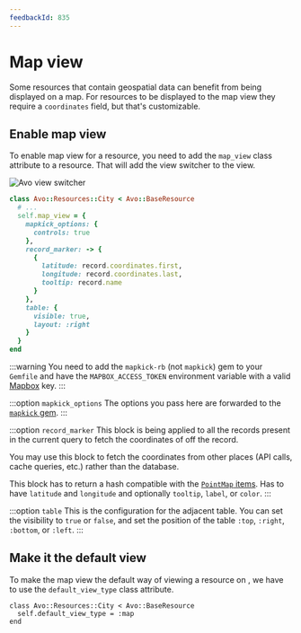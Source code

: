 ```yaml
---
feedbackId: 835
---
```


# Map view

Some resources that contain geospatial data can benefit from being displayed on a map. For
resources to be displayed to the map view they require a `coordinates` field, but that's customizable.

## Enable map view

To enable map view for a resource, you need to add the `map_view` class attribute to a resource. That will add the view switcher to the <Index /> view.

<img :src="('/assets/img/map-view.png')" alt="Avo view switcher" class="border mb-4" />

```ruby
class Avo::Resources::City < Avo::BaseResource
  # ...
  self.map_view = {
    mapkick_options: {
      controls: true
    },
    record_marker: -> {
      {
        latitude: record.coordinates.first,
        longitude: record.coordinates.last,
        tooltip: record.name
      }
    },
    table: {
      visible: true,
      layout: :right
    }
  }
end
```

:::warning
You need to add the `mapkick-rb` (not `mapkick`) gem to your `Gemfile` and have the `MAPBOX_ACCESS_TOKEN` environment variable with a valid [Mapbox](https://account.mapbox.com/auth/signup/) key.
:::

:::option `mapkick_options`
The options you pass here are forwarded to the [`mapkick` gem](https://github.com/ankane/mapkick).
:::

:::option `record_marker`
This block is being applied to all the records present in the current query to fetch the coordinates of off the record.

You may use this block to fetch the coordinates from other places (API calls, cache queries, etc.) rather than the database.

This block has to return a hash compatible with the [`PointMap` items](https://github.com/ankane/mapkick#point-map). Has to have `latitude` and `longitude` and optionally `tooltip`, `label`, or `color`.
:::

:::option `table`
This is the configuration for the adjacent table. You can set the visibility to `true` or `false`, and set the position of the table `:top`, `:right`, `:bottom`, or `:left`.
:::

## Make it the default view

To make the map view the default way of viewing a resource on <Index />, we have to use the `default_view_type` class attribute.

```ruby{7}
class Avo::Resources::City < Avo::BaseResource
  self.default_view_type = :map
end
```
